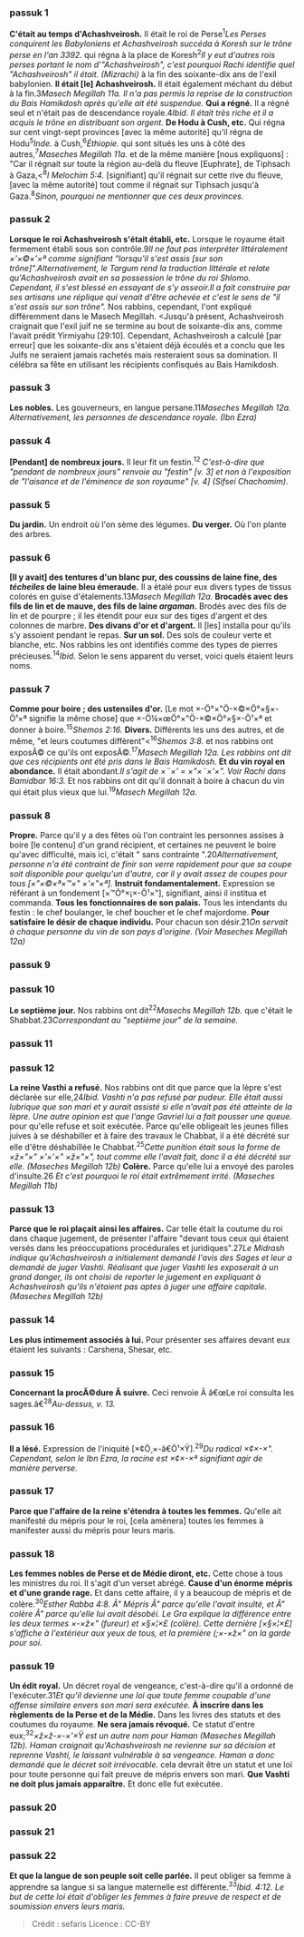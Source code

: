 
### passuk 1
<b>C'était au temps d'Achashveirosh.</b> Il était le roi de Perse<sup>1</sup><i class="footnote">Les Perses conquirent les Babyloniens et Achashveirosh succéda à Koresh sur le trône perse en l'an 3392. </i> qui régna à la place de Koresh<sup>2</sup><i class="footnote">Il y eut d'autres rois perses portant le nom d'"Achashveirosh", c'est pourquoi Rachi identifie quel "Achashveirosh" il était. (Mizrachi) </i> à la fin des soixante-dix ans de l'exil babylonien. 
<b>Il était [le] Achashveirosh.</b> Il était également méchant du début à la fin.</sup>3</sup><i class="footnote">Masech Megillah 11a. Il n'a pas permis la reprise de la construction du Bais Hamikdosh après qu'elle ait été suspendue. </i> 
<b>Qui a régné.</b> Il a régné seul et n'était pas de descendance royale.</sup>4</sup><i class="footnote">Ibid. Il était très riche et il a acquis le trône en distribuant son argent. </i> 
<b>De Hodu à Cush, etc.</b> Qui régna sur cent vingt-sept provinces [avec la même autorité] qu'il régna de Hodu<sup>5</sup><i class="footnote">Inde. </i> à Cush,<sup>6</sup><i class="footnote">Éthiopie. </i> qui sont situés les uns à côté des autres,<sup>7</sup><i class="footnote">Maseches Megillah 11a. </i> et de la même manière [nous expliquons] : "Car il régnait sur toute la région au-delà du fleuve [Euphrate], de Tiphsach à Gaza,<<sup>8</sup><i class="footnote">I Melochim 5:4. </i> [signifiant] qu'il régnait sur cette rive du fleuve, [avec la même autorité] tout comme il régnait sur Tiphsach jusqu'à Gaza.<sup>8</sup><i class="footnote">Sinon, pourquoi ne mentionner que ces deux provinces.</i> 

### passuk 2
<b>Lorsque le roi Achashveirosh s'était établi, etc.</b> Lorsque le royaume était fermement établi sous son contrôle.</sup>9</sup><i class="footnote">Il ne faut pas interpréter littéralement ×'×©×'×ª comme signifiant "lorsqu'il s'est assis [sur son trône]".Alternativement, le Targum rend la traduction littérale et relate qu'Achashveirosh avait en sa possession le trône du roi Shlomo. Cependant, il s'est blessé en essayant de s'y asseoir.Il a fait construire par ses artisans une réplique qui venait d'être achevée et c'est le sens de "il s'est assis sur son trône".</i> Nos rabbins, cependant, l'ont expliqué différemment dans le Masech Megillah. <Jusqu'à présent, Achashveirosh craignait que l'exil juif ne se termine au bout de soixante-dix ans, comme l'avait prédit Yirmiyahu [29:10]. Cependant, Achashveirosh a calculé [par erreur] que les soixante-dix ans s'étaient déjà écoulés et a conclu que les Juifs ne seraient jamais rachetés mais resteraient sous sa domination. Il célébra sa fête en utilisant les récipients confisqués au Bais Hamikdosh. </i> 

### passuk 3
<b>Les nobles.</b> Les gouverneurs, en langue persane.</sup>11</sup><i class="footnote">Maseches Megillah 12a. Alternativement, les personnes de descendance royale. (Ibn Ezra) </i> 

### passuk 4
<b>[Pendant] de nombreux jours.</b> Il leur fit un festin.<sup>12</sup><i class="footnote"> C'est-à-dire que "pendant de nombreux jours" renvoie au "festin" [v. 3] et non à l'exposition de "l'aisance et de l'éminence de son royaume" [v. 4] (Sifsei Chachomim)</i>. 

### passuk 5
<b>Du jardin.</b> Un endroit où l'on sème des légumes.
<b>Du verger.</b> Où l'on plante des arbres.

### passuk 6
<b>[Il y avait] des tentures d'un blanc pur, des coussins de laine fine, des <i>técheiles</i> de laine bleu émeraude.</b> Il a étalé pour eux divers types de tissus colorés en guise d'étalements.</sup>13</sup><i class="footnote">Masech Megillah 12a.</i> 
<b>Brocadés avec des fils de lin et de mauve, des fils de laine <i>argaman</i>.</b> Brodés avec des fils de lin et de pourpre ; il les étendit pour eux sur des tiges d'argent et des colonnes de marbre. 
<b>Des divans d'or et d'argent.</b> Il [les] installa pour qu'ils s'y assoient pendant le repas.
<b>Sur un sol.</b> Des sols de couleur verte et blanche, etc. Nos rabbins les ont identifiés comme des types de pierres précieuses.<sup>14</sup><i class="footnote">Ibid. </i> Selon le sens apparent du verset, voici quels étaient leurs noms. 

### passuk 7
<b>Comme pour boire ; des ustensiles d'or.</b> [Le mot ×-Ö°×"Ö-×©×Ö°×§×-Ö¹×ª signifie la même chose] que ×-Ö¼×œÖ°×"Ö-×©×Ö°×§×-Ö¹×ª et donner à boire.<sup>15</sup><i class="footnote">Shemos 2:16. </i> 
<b>Divers.</b> Différents les uns des autres, et de même, "et leurs coutumes diffèrent"<<sup>16</sup><i class="footnote">Shemos 3:8. </i> et nos rabbins ont exposÃ© ce qu'ils ont exposÃ©.<sup>17</sup><i class="footnote">Masech Megillah 12a. Les rabbins ont dit que ces récipients ont été pris dans le Bais Hamikdosh. </i> 
<b>Et du vin royal en abondance.</b> Il était abondant.</sup></sup><i class="footnote">Il s'agit de ×¨×' = ×"×¨×'×". Voir Rachi dans Bamidbar 16:3. </i> Et nos rabbins ont dit qu'il donnait à boire à chacun du vin qui était plus vieux que lui.<sup>19</sup><i class="footnote">Masech Megillah 12a. </i> 

### passuk 8
<b>Propre.</b> Parce qu'il y a des fêtes où l'on contraint les personnes assises à boire [le contenu] d'un grand récipient, et certaines ne peuvent le boire qu'avec difficulté, mais ici, c'était " sans contrainte ".</sup>20</sup><i class="footnote">Alternativement, personne n'a été contraint de finir son verre rapidement pour que sa coupe soit disponible pour quelqu'un d'autre, car il y avait assez de coupes pour tous [×"×©×ª×™×" ×'×"×ª]. </i> 
<b>Instruit fondamentalement.</b> Expression se référant à un fondement [×™Ö°×¡×-Ö¹×"], signifiant, ainsi il institua et commanda. 
<b>Tous les fonctionnaires de son palais.</b> Tous les intendants du festin : le chef boulanger, le chef boucher et le chef majordome. 
<b>Pour satisfaire le désir de chaque individu.</b> Pour chacun son désir.</sup>21</sup><i class="footnote">On servait à chaque personne du vin de son pays d'origine. (Voir Maseches Megillah 12a) </i> 

### passuk 9

### passuk 10
<b>Le septième jour.</b> Nos rabbins ont dit<sup>22</sup><i class="footnote">Masechs Megillah 12b. </i> que c'était le Shabbat.</sup>23</sup><i class="footnote">Correspondant au "septième jour" de la semaine. </i> 

### passuk 11

### passuk 12
<b>La reine Vasthi a refusé.</b> Nos rabbins ont dit que parce que la lèpre s'est déclarée sur elle,</sup>24</sup><i class="footnote">Ibid. Vashti n'a pas refusé par pudeur. Elle était aussi lubrique que son mari et y aurait assisté si elle n'avait pas été atteinte de la lèpre. Une autre opinion est que l'ange Gavriel lui a fait pousser une queue. </i> pour qu'elle refuse et soit exécutée. Parce qu'elle obligeait les jeunes filles juives à se déshabiller et à faire des travaux le Chabbat, il a été décrété sur elle d'être déshabillée le Chabbat.<sup>25</sup><i class="footnote">Cette punition était sous la forme de ×ž×"×" ×'×'×" ×ž×"×", tout comme elle l'avait fait, donc il a été décrété sur elle. (Maseches Megillah 12b) </i> 
<b>Colère.</b> Parce qu'elle lui a envoyé des paroles d'insulte.</sup>26</sup><i class="footnote"> Et c'est pourquoi le roi était extrêmement irrité. (Maseches Megillah 11b) </i> 

### passuk 13
<b>Parce que le roi plaçait ainsi les affaires.</b> Car telle était la coutume du roi dans chaque jugement, de présenter l'affaire "devant tous ceux qui étaient versés dans les préoccupations procédurales et juridiques".</sup>27</sup><i class="footnote">Le Midrash indique qu'Achashveirosh a initialement demandé l'avis des Sages et leur a demandé de juger Vashti. Réalisant que juger Vashti les exposerait à un grand danger, ils ont choisi de reporter le jugement en expliquant à Achashveirosh qu'ils n'étaient pas aptes à juger une affaire capitale. (Maseches Megillah 12b) </i> 

### passuk 14
<b>Les plus intimement associés à lui.</b> Pour présenter ses affaires devant eux étaient les suivants : Carshena, Shesar, etc. 

### passuk 15
<b>Concernant la procÃ©dure Ã suivre.</b> Ceci renvoie Ã â€œLe roi consulta les sages.â€<sup>28</sup><i class="footnote">Au-dessus, v. 13. </i> 

### passuk 16
<b>Il a lésé.</b> Expression de l'iniquité [×¢Ö¸×-â€Ö¹×Ÿ].<sup>29</sup><i class="footnote">Du radical ×¢×-×". Cependant, selon le Ibn Ezra, la racine est ×¢×-×ª signifiant agir de manière perverse. </i> 

### passuk 17
<b>Parce que l'affaire de la reine s'étendra à toutes les femmes.</b> Qu'elle ait manifesté du mépris pour le roi, [cela amènera] toutes les femmes à manifester aussi du mépris pour leurs maris. 

### passuk 18
<b>Les femmes nobles de Perse et de Médie diront, etc.</b> Cette chose à tous les ministres du roi. Il s'agit d'un verset abrégé.
<b>Cause d'un énorme mépris et d'une grande rage.</b> Et dans cette affaire, il y a beaucoup de mépris et de colère.<sup>30</sup><i class="footnote">Esther Rabba 4:8. Â" Mépris Â" parce qu'elle l'avait insulté, et Â" colère Â" parce qu'elle lui avait désobéi. Le Gra explique la différence entre les deux termes ×-×ž×" (fureur) et ×§×¦×£ (colère). Cette dernière [×§×¦×£] s'affiche à l'extérieur aux yeux de tous, et la première (;×-×ž×" on la garde pour soi. </i> 

### passuk 19
<b>Un édit royal.</b> Un décret royal de vengeance, c'est-à-dire qu'il a ordonné de l'exécuter.</sup>31</sup><i class="footnote">Et qu'il devienne une loi que toute femme coupable d'une offense similaire envers son mari sera exécutée. </i> 
<b>À inscrire dans les règlements de la Perse et de la Médie.</b> Dans les livres des statuts et des coutumes du royaume.
<b>Ne sera jamais révoqué.</b> Ce statut d'entre eux;<sup>32</sup><i class="footnote">×ž×ž-×-×'×Ÿ est un autre nom pour Haman (Maseches Megillah 12b). Haman craignait qu'Achashveirosh ne revienne sur sa décision et reprenne Vashti, le laissant vulnérable à sa vengeance. Haman a donc demandé que le décret soit irrévocable. </i> cela devrait être un statut et une loi pour toute personne qui fait preuve de mépris envers son mari. 
<b>Que Vashti ne doit plus jamais apparaître.</b> Et donc elle fut exécutée.

### passuk 20

### passuk 21

### passuk 22
<b>Et que la langue de son peuple soit celle parlée.</b> Il peut obliger sa femme à apprendre sa langue si sa langue maternelle est différente.<sup>33</sup><i class="footnote">Ibid. 4:12. Le but de cette loi était d'obliger les femmes à faire preuve de respect et de soumission envers leurs maris. </i> 

>Crédit : sefaris
>Licence : CC-BY